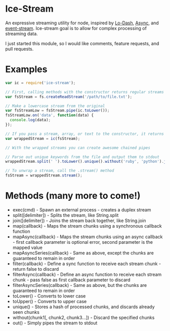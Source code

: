 Ice-Stream
==========

An expressive streaming utility for node, inspired by [Lo-Dash](http://lodash.com/), [Async](https://github.com/caolan/async), and [event-stream](https://github.com/dominictarr/event-stream). Ice-stream goal is to allow for complex processing of streaming data.


I just started this module, so I would like comments, feature requests, and pull requests.



# Examples
````javascript
var ic = require('ice-stream');

// First, calling methods with the constructor returns regular streams which can be piped to/from
var fsStream = fs.createReadStream('/path/to/file.txt');

// Make a lowercase stream from the original
var fsStreamLow = fsStream.pipe(ic.toLower());
fsStreamLow.on('data', function(data) {
  console.log(data);
});

// If you pass a stream, array, or text to the constructor, it returns a wrapped stream
var wrappedStream = ic(fsStream);

// With the wrapped streams you can create awesome chained pipes

// Parse out unique keywords from the file and output them to stdout
wrappedStream.split(' ').toLower().unique().without('ruby', 'python').join('\n').out();

// To unwrap a stream, call the .stream() method
fsStream = wrappedStream.stream();
````

# Methods (many more to come!)

- exec(cmd) - Spawn an external process - creates a duplex stream
- split([delimiter]) - Splits the stream, like String.split
- join([delimiter]) - Joins the stream back together, like String.join
- map(callback) - Maps the stream chunks using a synchronous callback function
- mapAsync(callback) - Maps the stream chunks using an async callback - first callback parameter is optional error, second parameter is the mapped value
- mapAsyncSeries(callback) - Same as above, except the chunks are guaranteed to remain in order
- filter(callback) - Define a sync function to receive each stream chunk - return false to discard
- filterAsync(callback) - Define an async function to receive each stream chunk - pass false as first callback parameter to discard
- filterAsyncSeries(callback) - Same as above, but the chunks are guaranteed to remain in order
- toLower() - Converts to lower case
- toUpper() - Converts to upper case
- unique() - Stores a hash of processed chunks, and discards already seen chunks
- without(chunk1[, chunk2, chunk3...]) - Discard the specified chunks
- out() - Simply pipes the stream to stdout